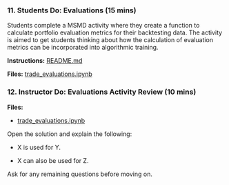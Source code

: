 ### 11. Students Do: Evaluations (15 mins)

Students complete a MSMD activity where they create a function to calculate portfolio evaluation metrics for their backtesting data. The activity is aimed to get students thinking about how the calculation of evaluation metrics can be incorporated into algorithmic training.

**Instructions:** [README.md](Activities/07-Stu_Evaluations/README.md)

**Files:** [trade_evaluations.ipynb](Activities/07-Stu_Evaluations/Unsolved/trade_evaluations.ipynb)

### 12. Instructor Do: Evaluations Activity Review (10 mins)

**Files:**

* [trade_evaluations.ipynb](Activities/07-Stu_Evaluations/Solved/trade_evaluations.ipynb)

Open the solution and explain the following:

* X is used for Y.

* X can also be used for Z.

Ask for any remaining questions before moving on.
